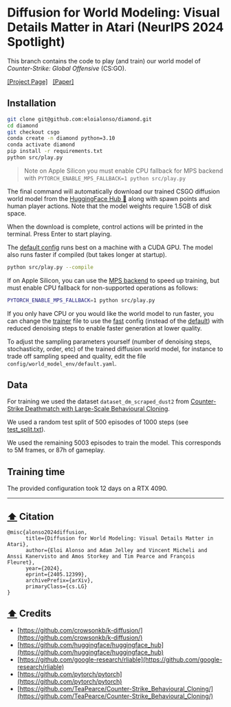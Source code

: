 # Diffusion for World Modeling: Visual Details Matter in Atari (NeurIPS 2024 Spotlight)

This branch contains the code to play (and train) our world model of *Counter-Strike: Global Offensive* (CS:GO).

[[Project Page]](https://diamond-wm.github.io) &nbsp; [[Paper]](https://arxiv.org/abs/2405.12399)

## Installation
```bash
git clone git@github.com:eloialonso/diamond.git
cd diamond
git checkout csgo
conda create -n diamond python=3.10
conda activate diamond
pip install -r requirements.txt
python src/play.py
```
> Note on Apple Silicon you must enable CPU fallback for MPS backend with
> `PYTORCH_ENABLE_MPS_FALLBACK=1 python src/play.py`

The final command will automatically download our trained CSGO diffusion world model from the [HuggingFace Hub 🤗](https://huggingface.co/eloialonso/diamond/tree/main) along with spawn points and human player actions. Note that the model weights require 1.5GB of disk space.

When the download is complete, control actions will be printed in the terminal. Press Enter to start playing.

The [default config](config/world_model_env/default.yaml) runs best on a machine with a CUDA GPU. The model also runs faster if compiled (but takes longer at startup).
```bash
python src/play.py --compile
```
If on Apple Silicon, you can use the [MPS backend](https://pytorch.org/docs/stable/notes/mps.html) to speed up training, but must enable CPU fallback for non-supported operations as follows:
```bash
PYTORCH_ENABLE_MPS_FALLBACK=1 python src/play.py
```
If you only have CPU or you would like the world model to run faster, you can change the [trainer](config/trainer.yaml#L5) file to use the [fast](config/world_model_env/fast.yaml) config (instead of the [default](config/world_model_env/default.yaml)) with reduced denoising steps to enable faster generation at lower quality.

To adjust the sampling parameters yourself (number of denoising steps, stochasticity, order, etc) of the trained diffusion world model, for instance to trade off sampling speed and quality, edit the file `config/world_model_env/default.yaml`.

## Data

For training we used the dataset `dataset_dm_scraped_dust2` from [Counter-Strike Deathmatch with Large-Scale Behavioural Cloning](https://github.com/TeaPearce/Counter-Strike_Behavioural_Cloning/).

We used a random test split of 500 episodes of 1000 steps (see [test_split.txt](test_split.txt)).

We used the remaining 5003 episodes to train the model. This corresponds to 5M frames, or 87h of gameplay.

## Training time

The provided configuration took 12 days on a RTX 4090.

---

<a name="citation"></a>
## [⬆️](#quick-links) Citation

```text
@misc{alonso2024diffusion,
      title={Diffusion for World Modeling: Visual Details Matter in Atari},
      author={Eloi Alonso and Adam Jelley and Vincent Micheli and Anssi Kanervisto and Amos Storkey and Tim Pearce and François Fleuret},
      year={2024},
      eprint={2405.12399},
      archivePrefix={arXiv},
      primaryClass={cs.LG}
}
```

<a name="credits"></a>
## [⬆️](#quick_links) Credits

- [https://github.com/crowsonkb/k-diffusion/](https://github.com/crowsonkb/k-diffusion/)
- [https://github.com/huggingface/huggingface_hub](https://github.com/huggingface/huggingface_hub)
- [https://github.com/google-research/rliable](https://github.com/google-research/rliable)
- [https://github.com/pytorch/pytorch](https://github.com/pytorch/pytorch)
- [https://github.com/TeaPearce/Counter-Strike_Behavioural_Cloning/](https://github.com/TeaPearce/Counter-Strike_Behavioural_Cloning/)
